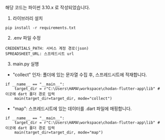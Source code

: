 해당 코드는 파이썬 3.10.x 로 작성되었습니다.
1. 라이브러리 설치
```
pip install -r requirements.txt
```
2. .env 파일 수정
```
CREDENTIALS_PATH: 서비스 계정 경로(json)
SPREADSHEET_URL: 스프레드시트 url
```
3. main.py 실행
- "collect" 인자: 폴더에 있는 문자열 수집 후, 스프레드시트에 적재합니다.
```
if __name__ == "__main__":
    target_dir = r"C:\Users\HAMA\workspace\chodan-flutter-app\lib" # 이곳에 dart 폴더 경로 입력
    main(target_dir=target_dir, mode="collect")
```
- "map": 스프레드시트에 있는 데이터를 .dart 파일에 매핑합니다.
```
if __name__ == "__main__":
    target_dir = r"C:\Users\HAMA\workspace\chodan-flutter-app\lib" # 이곳에 dart 폴더 경로 입력
    main(target_dir=target_dir, mode="map")
```
